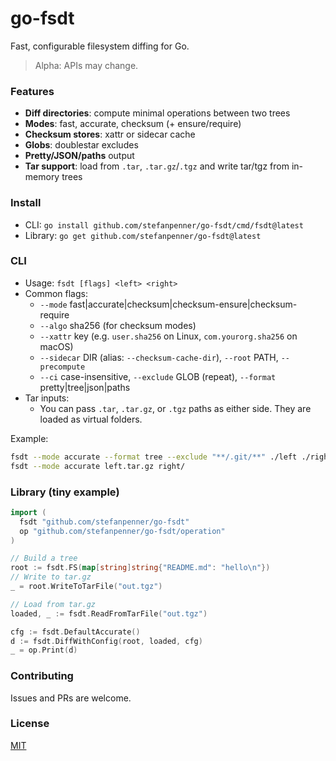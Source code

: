 # go-fsdt

Fast, configurable filesystem diffing for Go.

> Alpha: APIs may change.

### Features
- **Diff directories**: compute minimal operations between two trees
- **Modes**: fast, accurate, checksum (+ ensure/require)
- **Checksum stores**: xattr or sidecar cache
- **Globs**: doublestar excludes
- **Pretty/JSON/paths** output
- **Tar support**: load from `.tar`, `.tar.gz`/`.tgz` and write tar/tgz from in-memory trees

### Install
- CLI: `go install github.com/stefanpenner/go-fsdt/cmd/fsdt@latest`
- Library: `go get github.com/stefanpenner/go-fsdt@latest`

### CLI
- Usage: `fsdt [flags] <left> <right>`
- Common flags:
  - `--mode` fast|accurate|checksum|checksum-ensure|checksum-require
  - `--algo` sha256 (for checksum modes)
  - `--xattr` key (e.g. `user.sha256` on Linux, `com.yourorg.sha256` on macOS)
  - `--sidecar` DIR (alias: `--checksum-cache-dir`), `--root` PATH, `--precompute`
  - `--ci` case-insensitive, `--exclude` GLOB (repeat), `--format` pretty|tree|json|paths
- Tar inputs:
  - You can pass `.tar`, `.tar.gz`, or `.tgz` paths as either side. They are loaded as virtual folders.

Example:
```bash
fsdt --mode accurate --format tree --exclude "**/.git/**" ./left ./right
fsdt --mode accurate left.tar.gz right/
```

### Library (tiny example)
```go
import (
  fsdt "github.com/stefanpenner/go-fsdt"
  op "github.com/stefanpenner/go-fsdt/operation"
)

// Build a tree
root := fsdt.FS(map[string]string{"README.md": "hello\n"})
// Write to tar.gz
_ = root.WriteToTarFile("out.tgz")

// Load from tar.gz
loaded, _ := fsdt.ReadFromTarFile("out.tgz")

cfg := fsdt.DefaultAccurate()
d := fsdt.DiffWithConfig(root, loaded, cfg)
_ = op.Print(d)
```

### Contributing
Issues and PRs are welcome.

### License
[MIT](LICENSE)
